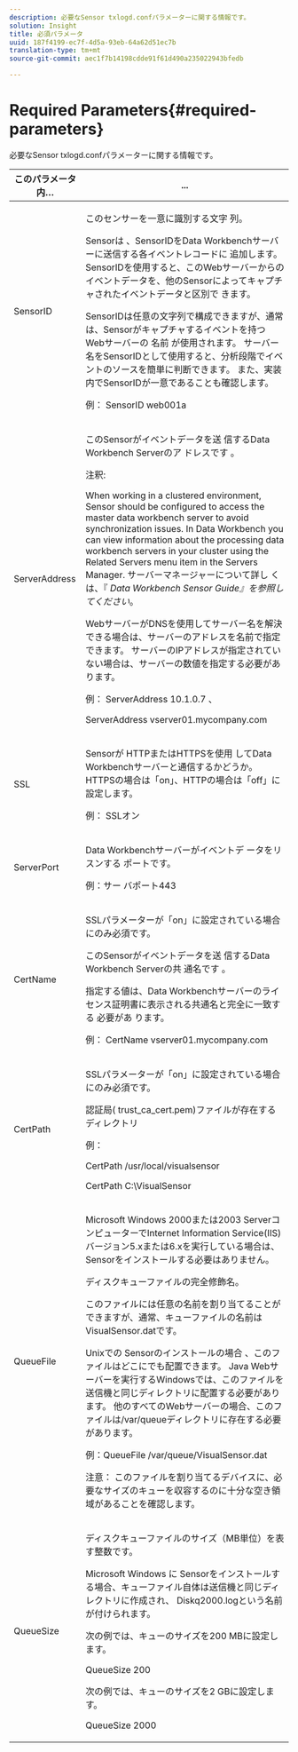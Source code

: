 ```yaml
---
description: 必要なSensor txlogd.confパラメーターに関する情報です。
solution: Insight
title: 必須パラメータ
uuid: 187f4199-ec7f-4d5a-93eb-64a62d51ec7b
translation-type: tm+mt
source-git-commit: aec1f7b14198cdde91f61d490a235022943bfedb

---
```



# Required Parameters{#required-parameters}

必要なSensor txlogd.confパラメーターに関する情報です。

<table id="table_69CFE10A3707403F9793137B128E706A"> 
 <thead> 
  <tr> 
   <th colname="col1" class="entry"> このパラメータ内… </th> 
   <th colname="col2" class="entry"> ... </th> 
  </tr> 
 </thead>
 <tbody> 
  <tr> 
   <td colname="col1"> SensorID </td> 
   <td colname="col2"> <p>このセンサーを一意に識別する文字 <span class="wintitle"> 列</span>。 </p> <p> <span class="wintitle"> Sensorは</span> 、SensorIDをData Workbenchサーバーに送信する各イベントレコードに <span class="keyword"> 追加します</span>。 SensorIDを使用すると、このWebサーバーからのイベントデータを、他のSensorによってキャプチャされたイベントデータと区別で <span class="wintitle"> きます</span>。 </p> <p>SensorIDは任意の文字列で構成できますが、通常は、Sensorがキャプチャするイベントを持つWebサーバーの <span class="wintitle"> 名前</span> が使用されます。 サーバー名をSensorIDとして使用すると、分析段階でイベントのソースを簡単に判断できます。 また、実装内でSensorIDが一意であることも確認します。 </p> <p>例： <span class="filepath"> SensorID web001a</span> </p> </td> 
  </tr> 
  <tr> 
   <td colname="col1"> ServerAddress </td> 
   <td colname="col2"> <p>このSensorがイベントデータを送 <span class="keyword"> 信するData Workbench</span> Serverのア <span class="wintitle"> ドレスです</span> 。 </p> <p>注釈:  <p>When working in a clustered environment, <span class="wintitle"> Sensor</span> should be configured to access the master <span class="keyword"> data workbench server</span> to avoid synchronization issues. In Data Workbench you can view information about the processing <span class="keyword"> data workbench servers</span> in your cluster using the Related Servers menu item in the <span class="wintitle"> Servers Manager</span>. サーバーマネージャーについて詳し <span class="wintitle"> くは</span>、『 <i><span class="keyword"> Data Workbench</span><span class="wintitle"> Sensor</span> Guide』を参照してください</i>。 </p> <p>WebサーバーがDNSを使用してサーバー名を解決できる場合は、サーバーのアドレスを名前で指定できます。 サーバーのIPアドレスが指定されていない場合は、サーバーの数値を指定する必要があります。 </p> <p>例： <span class="filepath"> ServerAddress 10.1.0.7</span> 、 </p> <p> <span class="filepath"> ServerAddress vserver01.mycompany.com</span> </p> </p> </td> 
  </tr> 
  <tr> 
   <td colname="col1"> SSL </td> 
   <td colname="col2"> <p>Sensorが <span class="wintitle"> HTTPまたはHTTPSを使用</span><span class="keyword"></span> してData Workbenchサーバーと通信するかどうか。 HTTPSの場合は「on」、HTTPの場合は「off」に設定します。 </p> <p>例： <span class="filepath"> SSLオン</span> </p> </td> 
  </tr> 
  <tr> 
   <td colname="col1"> ServerPort </td> 
   <td colname="col2"> <p>Data Workbenchサーバーがイベントデ <span class="keyword"> ータをリスンする</span> ポートです。 </p> <p>例：サー <span class="filepath"> バポート443</span> </p> </td> 
  </tr> 
  <tr> 
   <td colname="col1"> CertName </td> 
   <td colname="col2"> <p>SSLパラメーターが「on」に設定されている場合にのみ必須です。 </p> <p>このSensorがイベントデータを送 <span class="keyword"> 信するData Workbench</span> Serverの共 <span class="wintitle"> 通名です</span> 。 </p> <p>指定する値は、Data Workbenchサーバーのライセンス証明書に表示される共通名と完全に一致する <span class="keyword"> 必要があ</span> ります。 </p> <p>例： <span class="filepath"> CertName vserver01.mycompany.com</span> </p> </td> 
  </tr> 
  <tr> 
   <td colname="col1"> CertPath </td> 
   <td colname="col2"> <p>SSLパラメーターが「on」に設定されている場合にのみ必須です。 </p> <p>認証局(<span class="filepath"> trust_ca_cert.pem</span>)ファイルが存在するディレクトリ </p> <p>例： </p> <p> <span class="filepath"> CertPath /usr/local/visualsensor</span> </p> <p> <span class="filepath"> CertPath C:\VisualSensor</span> </p> </td> 
  </tr> 
  <tr> 
   <td colname="col1"> QueueFile </td> 
   <td colname="col2"> <p>Microsoft Windows <span class="wintitle"></span> 2000または2003 ServerコンピューターでInternet Information Service(IIS)バージョン5.xまたは6.xを実行している場合は、Sensorをインストールする必要はありません。 </p> <p>ディスクキューファイルの完全修飾名。 </p> <p>このファイルには任意の名前を割り当てることができますが、通常、キューファイルの名前は <span class="filepath"> VisualSensor.datです</span>。 </p> <p>Unixでの <span class="wintitle"> Sensorのインストールの場合</span> 、このファイルはどこにでも配置できます。 Java Webサーバーを実行するWindowsでは、このファイルを送信機と同じディレクトリに配置する必要があります。 他のすべてのWebサーバーの場合、このファイルは/var/queueディレクトリに存在する必要があります。 </p> <p>例：QueueFile <span class="filepath"> /var/queue/VisualSensor.dat</span> </p> <p> <p>注意： このファイルを割り当てるデバイスに、必要なサイズのキューを収容するのに十分な空き領域があることを確認します。 </p> </p> </td> 
  </tr> 
  <tr> 
   <td colname="col1"> QueueSize </td> 
   <td colname="col2"> <p>ディスクキューファイルのサイズ（MB単位）を表す整数です。 </p> <p>Microsoft Windows <span class="wintitle"> に</span> Sensorをインストールする場合、キューファイル自体は送信機と同じディレクトリに作成され、 <span class="filepath"> Diskq2000.logという名前が付けられます</span>。 </p> <p>次の例では、キューのサイズを200 MBに設定します。 </p> <p>QueueSize 200 </p> <p>次の例では、キューのサイズを2 GBに設定します。 </p> <p>QueueSize 2000 </p> </td> 
  </tr> 
 </tbody> 
</table>

